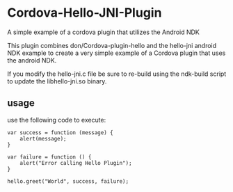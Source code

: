 # Cordova-Hello-JNI-Plugin
A simple example of a cordova plugin that utilizes the Android NDK

This plugin combines don/Cordova-plugin-hello and the hello-jni android NDK example to create a very simple example of a Cordova plugin that uses the android NDK.

If you modify the hello-jni.c file be sure to re-build using the ndk-build script to update the libhello-jni.so binary.

## usage

use the following code to execute:
```
var success = function (message) {
    alert(message);
}

var failure = function () {
    alert("Error calling Hello Plugin");
}

hello.greet("World", success, failure);
```
